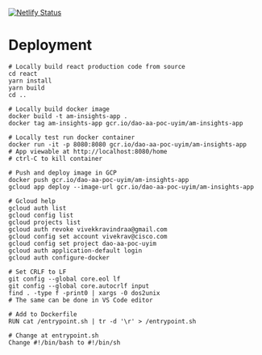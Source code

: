 [![Netlify Status](https://api.netlify.com/api/v1/badges/b5b69e7f-1fd3-4f3b-8ddc-417fb806be35/deploy-status)](https://app.netlify.com/sites/cisco-am-insights/deploys)

# Deployment

```
# Locally build react production code from source
cd react
yarn install
yarn build
cd ..
```

```
# Locally build docker image
docker build -t am-insights-app .
docker tag am-insights-app gcr.io/dao-aa-poc-uyim/am-insights-app
```

```
# Locally test run docker container
docker run -it -p 8080:8080 gcr.io/dao-aa-poc-uyim/am-insights-app
# App viewable at http://localhost:8080/home
# ctrl-C to kill container
```

```
# Push and deploy image in GCP
docker push gcr.io/dao-aa-poc-uyim/am-insights-app
gcloud app deploy --image-url gcr.io/dao-aa-poc-uyim/am-insights-app
```

```
# Gcloud help
gcloud auth list
gcloud config list
gcloud projects list
gcloud auth revoke vivekkravindraa@gmail.com
gcloud config set account vivekrav@cisco.com
gcloud config set project dao-aa-poc-uyim
gcloud auth application-default login
gcloud auth configure-docker
```

```
# Set CRLF to LF
git config --global core.eol lf
git config --global core.autocrlf input
find . -type f -print0 | xargs -0 dos2unix
# The same can be done in VS Code editor
```

```
# Add to Dockerfile
RUN cat /entrypoint.sh | tr -d '\r' > /entrypoint.sh
```

```
# Change at entrypoint.sh
Change #!/bin/bash to #!/bin/sh
```